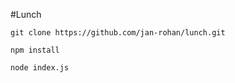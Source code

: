 #Lunch

```git clone https://github.com/jan-rohan/lunch.git```

```npm install```

```node index.js```